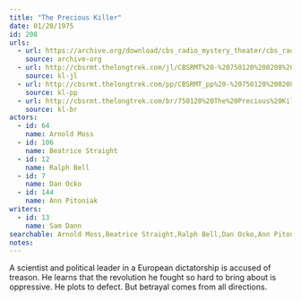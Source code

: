 ```yaml
---
title: "The Precious Killer"
date: 01/20/1975
id: 208
urls: 
  - url: https://archive.org/download/cbs_radio_mystery_theater/cbs_radio_mystery_theater-0201-0250.zip/cbs_radio_mystery_theater-0201-0250%2Fcbsrmt_0208_the_precious_killer.mp3
    source: archive-org
  - url: http://cbsrmt.thelongtrek.com/jl/CBSRMT%20-%20750120%200208%20The%20Precious%20Killer_jl.mp3
    source: kl-jl
  - url: http://cbsrmt.thelongtrek.com/pp/CBSRMT_pp%20-%20750120%200208%20The%20Precious%20Killer.mp3
    source: kl-pp
  - url: http://cbsrmt.thelongtrek.com/br/750120%20The%20Precious%20Killer%20-%20WOR.mp3
    source: kl-br
actors:  
  - id: 64
    name: Arnold Moss  
  - id: 106
    name: Beatrice Straight  
  - id: 12
    name: Ralph Bell  
  - id: 7
    name: Dan Ocko  
  - id: 144
    name: Ann Pitoniak
writers:  
  - id: 13
    name: Sam Dann
searchable: Arnold Moss,Beatrice Straight,Ralph Bell,Dan Ocko,Ann Pitoniak Sam Dann
notes:  
---
```

A scientist and political leader in a European dictatorship is accused of treason. He learns that the revolution he fought so hard to bring about is oppressive. He plots to defect. But betrayal comes from all directions.